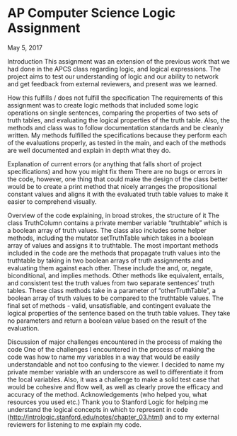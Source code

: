 # AP Computer Science Logic Assignment
May 5, 2017

Introduction
This assignment was an extension of the previous work that we had done in the APCS class regarding logic, and logical expressions. The project aims to test our understanding of logic and our ability to network and get feedback from external reviewers, and present was we learned.

How this fulfills / does not fulfill the specification
The requirements of this assignment was to create logic methods that included some logic operations on single sentences, comparing the properties of two sets of truth tables, and evaluating the logical properties of the truth table. Also, the methods and class was to follow documentation standards and be cleanly written. My methods fulfilled the specifications because they perform each of the evaluations properly, as tested in the main, and each of the methods are well documented and explain in depth what they do. 

Explanation of current errors (or anything that falls short of project specifications) and how you might fix them
There are no bugs or errors in the code, however, one thing that could make the design of the class better would be to create a print method that nicely arranges the propositional constant values and aligns it with the evaluated truth table values to make it easier to comprehend visually.

Overview of the code explaining, in broad strokes, the structure of it
The class TruthColumn contains a private member variable “truthtable” which is a boolean array of truth values. The class also includes some helper methods, including the mutator setTruthTable which takes in a boolean array of values and assigns it to truthtable. The most important methods included in the code are the methods that propagate truth values into the truthtable by taking in two boolean arrays of truth assignments and evaluating them against each other. These include the and, or, negate, biconditional, and implies methods. Other methods like equivalent, entails, and consistent test the truth values from two separate sentences’ truth tables. These class methods take in a parameter of “otherTruthTable”, a boolean array of truth values to be compared to the truthtable values. The final set of methods - valid, unsatisfiable, and contingent evaluate the logical properties of the sentence based on the truth table values. They take no parameters and return a boolean value based on the result of the evaluation. 

Discussion of major challenges encountered in the process of making the code
One of the challenges I encountered in the process of making the code was how to name my variables in a way that would be easily understandable and not too confusing to the viewer.  I decided to name my private member variable with an underscore as well to differentiate it from the local variables. Also, it was a challenge to make a solid test case that would be cohesive and flow well, as well as clearly prove the efficacy and accuracy of the method. 
Acknowledgements (who helped you, what resources you used etc.)
	Thank you to Stanford Logic for helping me understand the logical concepts in which to represent in code (http://intrologic.stanford.edu/notes/chapter_03.html) and to my external reviewers for listening to me explain my code.
